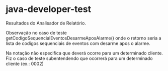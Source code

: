 # java-developer-test

Resultados do Analisador de Relatório.

Observação no caso de teste getCodigoSequencialEventosDesarmeAposAlarme() onde o retorno 
seria a lista de codigos sequenciais de eventos com desarme apos o alarme.

Na notação não especifica que deverá ocorre para um determinado cliente. Fiz o caso de teste 
subentendendo que ocorrerá para um determinado cliente (ex.: 0002)
